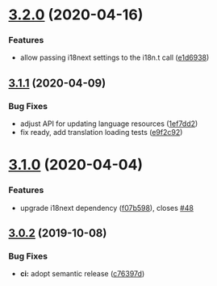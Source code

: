 # [3.2.0](https://github.com/neovici/cosmoz-i18next/compare/v3.1.1...v3.2.0) (2020-04-16)


### Features

* allow passing i18next settings to the i18n.t call ([e1d6938](https://github.com/neovici/cosmoz-i18next/commit/e1d6938c15ae81d8dbf69e3987cb8447cac3e441))

## [3.1.1](https://github.com/neovici/cosmoz-i18next/compare/v3.1.0...v3.1.1) (2020-04-09)


### Bug Fixes

* adjust API for updating language resources ([1ef7dd2](https://github.com/neovici/cosmoz-i18next/commit/1ef7dd2f5e4457842eb0986ab85276184d5970b4))
* fix ready, add translation loading tests ([e9f2c92](https://github.com/neovici/cosmoz-i18next/commit/e9f2c92a2bdc3a20b41c53c26d731c91a43deff4))

# [3.1.0](https://github.com/neovici/cosmoz-i18next/compare/v3.0.2...v3.1.0) (2020-04-04)


### Features

* upgrade i18next dependency ([f07b598](https://github.com/neovici/cosmoz-i18next/commit/f07b5985f324836cbb48449b5092886ad21b8634)), closes [#48](https://github.com/neovici/cosmoz-i18next/issues/48)

## [3.0.2](https://github.com/neovici/cosmoz-i18next/compare/v3.0.1...v3.0.2) (2019-10-08)


### Bug Fixes

* **ci:** adopt semantic release ([c76397d](https://github.com/neovici/cosmoz-i18next/commit/c76397d))
